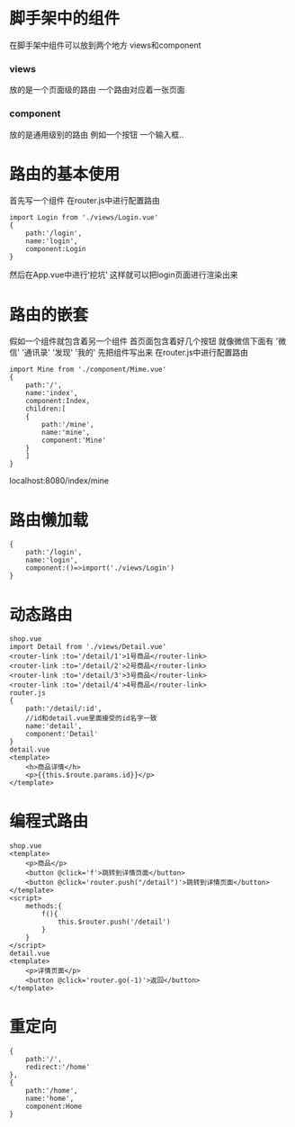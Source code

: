 # 脚手架中的组件
在脚手架中组件可以放到两个地方  views和component
### views
放的是一个页面级的路由 一个路由对应着一张页面
### component
放的是通用级别的路由 例如一个按钮 一个输入框..
# 路由的基本使用
首先写一个组件 在router.js中进行配置路由

    import Login from './views/Login.vue'
    {
        path:'/login',
        name:'login',
        component:Login
    }
然后在App.vue中进行‘挖坑’ <router-view></router-view>
这样就可以把login页面进行渲染出来

# 路由的嵌套
假如一个组件就包含着另一个组件 首页面包含着好几个按钮 就像微信下面有 '微信' '通讯录' '发现' '我的' 
先把组件写出来
在router.js中进行配置路由

    import Mine from './component/Mime.vue'
    {
        path:'/',
        name:'index',
        component:Index,
        children:[
        {
            path:'/mine',
            name:'mine',
            component:'Mine'
        }
        ]
    }
localhost:8080/index/mine
# 路由懒加载

    {
        path:'/login',
        name:'login',
        component:()=>import('./views/Login')
    }
# 动态路由

    shop.vue
    import Detail from './views/Detail.vue'
    <router-link :to='/detail/1'>1号商品</router-link>
    <router-link :to='/detail/2'>2号商品</router-link>
    <router-link :to='/detail/3'>3号商品</router-link>
    <router-link :to='/detail/4'>4号商品</router-link>
    router.js
    {
        path:'/detail/:id',
        //id和detail.vue里面接受的id名字一致
        name:'detail',
        component:'Detail'
    }
    detail.vue
    <template>
        <h>商品详情</h>
        <p>{{this.$route.params.id}}</p>
    </template>
# 编程式路由

    shop.vue
    <template>
        <p>商品</p>
        <button @click='f'>跳转到详情页面</button>
        <button @click='router.push("/detail")'>跳转到详情页面</button>
    </template>
    <script>
        methods:{
            f(){
                this.$router.push('/detail')
            }
        }
    </script>
    detail.vue
    <template>
        <p>详情页面</p>
        <button @click='router.go(-1)'>返回</button>
    </template>
# 重定向

    {
        path:'/',
        redirect:'/home'
    },
    {
        path:'/home',
        name:'home',
        component:Home
    }